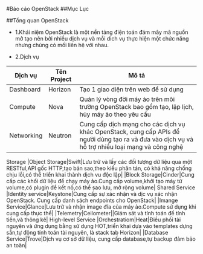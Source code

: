 #Báo cáo OpenStack
##Mục Lục

##Tổng quan OpenStack
- 1.Khái niệm
OpenStack là một nền tảng điện toán đám mây mã nguồn mở tạo nên bởi nhiều dịch vụ và mỗi dich vụ thực hiện một chức năng nhưng chúng có mối liên hệ với nhau.

- 2.Dịch vụ


|Dịch vụ|Tên Project|Mô tả|
|-------|-----------|-----|
|Dashboard|Horizon|Tạo 1 giao diện trên web để sử dụng|
|Compute|Nova|Quản lý vòng đời máy ảo trên môi trường OpenStack bao gồm tạo, lập lịch, hủy máy ảo theo yêu cầu|
|Networking|Neutron|Cung cấp dịch mạng cho các dịch vụ khác OpenStack, cung cấp APIs để người dùng tạo ra và đưa vào dịch vụ và hỗ trợ nhiều loại mạng và công nghệ|
Storage
|Object Storage|Swift|Lưu trữ và lấy các đối tượng dữ liệu qua một RESTful,API gốc HTTP,tạo bản sao,theo kiểu phân tán, có khả năng chống chịu lỗi,có thể triển khai thành dịch vu độc lập|
|Block Storage|Cinder|Cung cấp các khối dữ liệu để chạy máy ảo.Cung cấp volume,khởi tạo máy từ volume,có plugin để kết nố,có thể sao lưu, mở rộng volume|
Shared Service
|Identity service|Keystone|Cung cấp sự xác nhận và dịc vụ xác nhận OpenStack. Cung cấp danh sách endpoints cho OpenStack|
|Imange Service|Glance|Lưu trữ và nhận image đĩa của máy ảo.Compute sử dụng khi cung cấp thực thể|
|Telemetry|Ceilometer||Giám sát và tính toán để tính tiền,và thông kê|
High-level Service
|Orchestratiom|Heat|Điều phối tài nguyên và ứng dụng bằng sử dụng HOT,triển khai dựa vào templates dựng sẵn,tự động tính toán tài nguyên, là stack tab Horizon|
|Database Service|Trove|Dịch vụ cơ sở dữ liệu, cung cấp database,tự backup đảm bảo an toàn|

